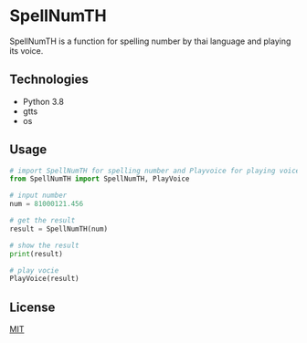 # SpellNumTH
SpellNumTH is a function for spelling number by thai language and playing its voice.

## Technologies
- Python 3.8
- gtts
- os

## Usage
```python
# import SpellNumTH for spelling number and Playvoice for playing voice
from SpellNumTH import SpellNumTH, PlayVoice

# input number
num = 81000121.456

# get the result
result = SpellNumTH(num)

# show the result
print(result)

# play vocie
PlayVoice(result)
```

## License
[MIT](https://choosealicense.com/licenses/mit/)

